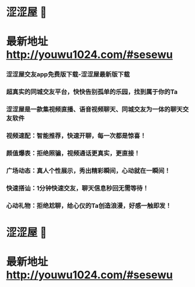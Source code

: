 # 涩涩屋 👋
# 最新地址 http://youwu1024.com/#sesewu

### 涩涩屋交友app免费版下载-涩涩屋最新版下载
### 超真实的同城交友平台，快快告别孤单的乐园，找到属于你的Ta
### 涩涩屋是一款集视频直播、语音视频聊天、同城交友为一体的聊天交友软件

### 视频速配：智能推荐，快速开聊，每一次都是惊喜！
### 颜值爆表：拒绝照骗，视频通话更真实，更直接！
### 广场动态：真人个性展示，秀出精彩瞬间，心动就在一瞬间！
### 快速搭讪：1分钟快速交友，聊天信息秒回无需等待！
### 心动礼物：拒绝尬聊，给心仪的Ta创造浪漫，好感一触即发！

# 涩涩屋 👋
# 最新地址 http://youwu1024.com/#sesewu
